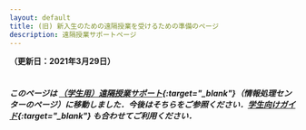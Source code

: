 ```yaml
---
layout: default
title: (旧) 新入生のための遠隔授業を受けるための準備のページ
description: 遠隔授業サポートページ
---
```


**（更新日：2021年3月29日）**
<br />
<br />

##### このページは [**（学生用）遠隔授業サポート**](https://sites.google.com/cis.twcu.ac.jp/cisqa/distance-lecture-student?authuser=0){:target="_blank"}（情報処理センターのページ）に移動しました．今後はそちらをご参照ください．[**学生向けガイド**](https://sites.google.com/cis.twcu.ac.jp/cisqa/student-guide){:target="_blank"} も合わせてご利用ください．
<br />